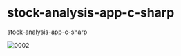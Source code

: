 # stock-analysis-app-c-sharp
stock-analysis-app-c-sharp

![0002](https://user-images.githubusercontent.com/87653966/202834449-f817cddf-c16f-4feb-904d-2184fecb6f8d.PNG)
